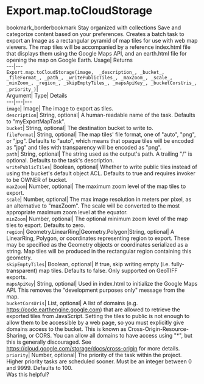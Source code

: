  
#  Export.map.toCloudStorage
bookmark_borderbookmark Stay organized with collections  Save and categorize content based on your preferences.
Creates a batch task to export an Image as a rectangular pyramid of map tiles for use with web map viewers. The map tiles will be accompanied by a reference index.html file that displays them using the Google Maps API, and an earth.html file for opening the map on Google Earth. 
Usage| Returns  
---|---  
`Export.map.toCloudStorage(image,  _description_, _bucket_, _fileFormat_, _path_, _writePublicTiles_, _maxZoom_, _scale_, _minZoom_, _region_, _skipEmptyTiles_, _mapsApiKey_, _bucketCorsUris_, _priority_)`|   
Argument|  Type| Details  
---|---|---  
`image`| Image| The image to export as tiles.  
`description`| String, optional| A human-readable name of the task. Defaults to "myExportMapTask".  
`bucket`| String, optional| The destination bucket to write to.  
`fileFormat`| String, optional| The map tiles' file format, one of "auto", "png", or "jpg". Defaults to "auto", which means that opaque tiles will be encoded as "jpg" and tiles with transparency will be encoded as "png".  
`path`| String, optional| The string used as the output's path. A trailing "/" is optional. Defaults to the task's description.  
`writePublicTiles`| Boolean, optional| Whether to write public tiles instead of using the bucket's default object ACL. Defaults to true and requires invoker to be OWNER of bucket.  
`maxZoom`| Number, optional| The maximum zoom level of the map tiles to export.  
`scale`| Number, optional| The max image resolution in meters per pixel, as an alternative to "maxZoom". The scale will be converted to the most appropriate maximum zoom level at the equator.  
`minZoom`| Number, optional| The optional minimum zoom level of the map tiles to export. Defaults to zero.  
`region`| Geometry.LinearRing|Geometry.Polygon|String, optional| A LinearRing, Polygon, or coordinates representing region to export. These may be specified as the Geometry objects or coordinates serialized as a string. Map tiles will be produced in the rectangular region containing this geometry.  
`skipEmptyTiles`| Boolean, optional| If true, skip writing empty (i.e. fully-transparent) map tiles. Defaults to false. Only supported on GeoTIFF exports.  
`mapsApiKey`| String, optional| Used in index.html to initialize the Google Maps API. This removes the "development purposes only" message from the map.  
`bucketCorsUris`| List, optional| A list of domains (e.g. https://code.earthengine.google.com) that are allowed to retrieve the exported tiles from JavaScript. Setting the tiles to public is not enough to allow them to be accessible by a web page, so you must explicitly give domains access to the bucket. This is known as Cross-Origin-Resource-Sharing, or CORS. You can allow all domains to have access using "*", but this is generally discouraged. See https://cloud.google.com/storage/docs/cross-origin for more details.  
`priority`| Number, optional| The priority of the task within the project. Higher priority tasks are scheduled sooner. Must be an integer between 0 and 9999. Defaults to 100.  
Was this helpful?
